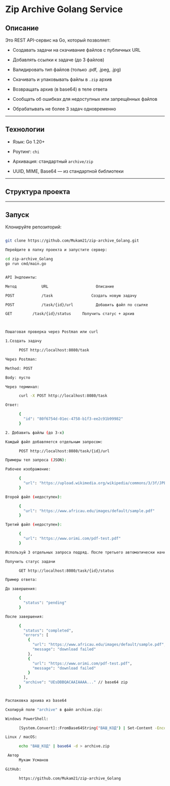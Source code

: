#  Zip Archive Golang Service

## Описание

Это REST API-сервис на Go, который позволяет:

- Создавать задачи на скачивание файлов с
публичных URL

- Добавлять ссылки к задаче (до 3 файлов)

- Валидировать тип файлов (только .pdf, .jpeg, .jpg)

- Скачивать и упаковывать файлы в `.zip` архив

- Возвращать архив (в base64) в теле ответа

- Сообщать об ошибках для недоступных или запрещённых файлов

- Обрабатывать не более 3 задач одновременно

---

## Технологии

- Язык: Go 1.20+

- Роутинг: `chi`

- Архивация: стандартный `archive/zip`

- UUID, MIME, Base64 — из стандартной библиотеки

---

## Структура проекта

---

## Запуск
  
Клонируйте репозиторий:

```bash

git clone https://github.com/Mukam21/zip-archive_Golang.git

Перейдите в папку проекта и запустите сервер:

cd zip-archive_Golang
go run cmd/main.go


API Эндпоинты:

Метод	        URL	                    Описание

POST	        /task	              Создать новую задачу

POST	        /task/{id}/url	        Добавить файл по ссылке

GET	        /task/{id}/status	  Получить статус + архив



Пошаговая проверка через Postman или curl

1.Создать задачу

      POST http://localhost:8080/task

Через Postman:

Method: POST

Body: пусто

Через терминал:

      curl -X POST http://localhost:8080/task

Ответ:

      {
        "id": "80f6754d-01ec-4758-b1f3-ee2c91b99982"
      }

2. Добавить файлы (до 3-х)

Каждый файл добавляется отдельным запросом:

      POST http://localhost:8080/task/{id}/url

Примеры тел запроса (JSON):

Рабочее изображение:

      {
        "url": "https://upload.wikimedia.org/wikipedia/commons/3/3f/JPEG_example_flower.jpg"
      }

Второй файл (недоступен):

      {
        "url": "https://www.africau.edu/images/default/sample.pdf"
      }

Третий файл (недоступен):

      {
        "url": "https://www.orimi.com/pdf-test.pdf"
      }

Используй 3 отдельных запроса подряд. После третьего автоматически начнётся скачивание и архивация.

Получить статус задачи

      GET http://localhost:8080/task/{id}/status

Пример ответа:

До завершения:

      {
        "status": "pending"
      }

После завершения:

      {
        "status": "completed",
        "errors": [
          {
            "url": "https://www.africau.edu/images/default/sample.pdf",
            "message": "download failed"
          },
          {
            "url": "https://www.orimi.com/pdf-test.pdf",
            "message": "download failed"
          }
        ],
        "archive": "UEsDBBQACAAIAAAA..." // base64 zip
      }


Распаковка архива из base64

Скопируй поле "archive" в файл archive.zip:

Windows PowerShell:

      [System.Convert]::FromBase64String("ВАШ_КОД") | Set-Content -Encoding Byte archive.zip

Linux / macOS:

      echo "ВАШ_КОД" | base64 -d > archive.zip

 Автор
      Мукам Усманов

GitHub:

      https://github.com/Mukam21/zip-archive_Golang
